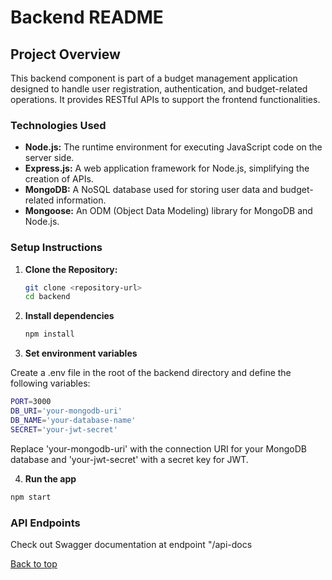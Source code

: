 # Backend README

## Project Overview

This backend component is part of a budget management application designed to handle user registration, authentication, and budget-related operations. It provides RESTful APIs to support the frontend functionalities.

### Technologies Used

- **Node.js:** The runtime environment for executing JavaScript code on the server side.
- **Express.js:** A web application framework for Node.js, simplifying the creation of APIs.
- **MongoDB:** A NoSQL database used for storing user data and budget-related information.
- **Mongoose:** An ODM (Object Data Modeling) library for MongoDB and Node.js.

### Setup Instructions

1. **Clone the Repository:**

   ```bash
   git clone <repository-url>
   cd backend
   ```

2. **Install dependencies**

   ```bash
   npm install
   ```

3. **Set environment variables**

Create a .env file in the root of the backend directory and define the following variables:

   ```bash
  PORT=3000
  DB_URI='your-mongodb-uri'
  DB_NAME='your-database-name'
  SECRET='your-jwt-secret'

   ```

   Replace 'your-mongodb-uri' with the connection URI for your MongoDB database and 'your-jwt-secret' with a secret key for JWT.

4. **Run the app**

```bash
npm start
```
### API Endpoints

Check out Swagger documentation at endpoint "/api-docs

[Back to top](#backend-readme)